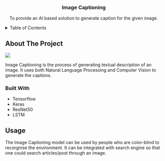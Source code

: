 <!-- # pacman-ai-dqn -->
<!-- ![image](https://user-images.githubusercontent.com/72292326/136656848-46fae12a-8f70-401e-976a-0483806231b0.png) -->

<div align="center">
  <h3 align="center">Image Captioning</h3>
  
  <p align="center">
    To provide an AI based solution to generate caption for the given image.
  </p>
</div>



<!-- TABLE OF CONTENTS -->
<details>
  <summary>Table of Contents</summary>
  <ol>
    <li>
      <a href="#about-the-project">About The Project</a>
      <ul>
        <li><a href="#built-with">Built With</a></li>
      </ul>
    </li>
    <li><a href="#usage">Usage</a></li>
  </ol>
</details>



<!-- ABOUT THE PROJECT -->
## About The Project

<img src=https://user-images.githubusercontent.com/72292326/162111031-b8da3bd1-2e39-4bab-9c2d-a37c25214abf.png />

Image Captioning is the process of generating textual description of an image. It uses both Natural Language Processing and Computer Vision to generate the captions.



### Built With

* Tensorflow
* Keras
* ResNet50
* LSTM




<!-- USAGE EXAMPLES -->
## Usage

The Image Captioning model can be used by people who are color-blind to recorgnise the environment. It can be integrated with search engine so that one could search articles/post through an image.



